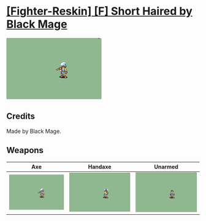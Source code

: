 # [\[Fighter-Reskin\] \[F\] Short Haired by Black Mage](./)
 

<img src="./3.%20Axe/Axe_000.png" alt="[Fighter-Reskin] [F] Short Haired by Black Mage standing" />

## Credits

Made by Black Mage.

## Weapons
 

|Axe |Handaxe |Unarmed |
|  :---: | :---: | :---: |
| <img alt="Axe animation" src="./3.%20Axe/Axe.gif" /> | <img alt="Handaxe animation" src="./4.%20Handaxe/Handaxe.gif" /> | <img alt="Unarmed animation" src="./8.%20Unarmed/Unarmed.gif" /> |
